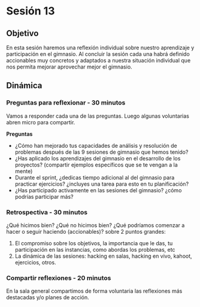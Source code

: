 # Sesión 13

## Objetivo

En esta sesión haremos una reflexión individual sobre nuestro aprendizaje y
participación en el gimnasio. Al concluir la sesión cada una habrá definido
accionables muy concretos y adaptados a nuestra situación individual que nos
permita mejorar aprovechar mejor el gimnasio.

## Dinámica

### Preguntas para reflexionar - 30 minutos

Vamos a responder cada una de las preguntas. Luego algunas voluntarias
 abren micro para compartir.

__Preguntas__

* ¿Cómo han mejorado tus capacidades de análisis y resolución de problemas
después de las 9 sesiones de gimnasio que hemos tenido?
* ¿Has aplicado los aprendizajes del gimnasio en el desarrollo de los
proyectos? (compartir ejemplos específicos que se te vengan a la mente)
* Durante el sprint, ¿dedicas tiempo adicional al del gimnasio para
practicar ejercicios? ¿incluyes una tarea para esto en tu planificación?
* ¿Has participado activamente en las sesiones del gimnasio? ¿cómo
podrías participar más?

### Retrospectiva - 30 minutos

¿Qué hicimos bien? ¿Qué no hicimos bien? ¿Qué podríamos comenzar a hacer o
seguir haciendo (accionables)? sobre 2 puntos grandes:

1. El compromiso sobre los objetivos, la importancia que le das, tu participación
   en las instancias, como abordas los problemas, etc
2. La dinámica de las sesiones: hacking en salas, hacking en vivo, kahoot,
   ejercicios, otros.

### Compartir reflexiones - 20 minutos

En la sala general compartimos de forma voluntaria las reflexiones
más destacadas y/o planes de acción.
